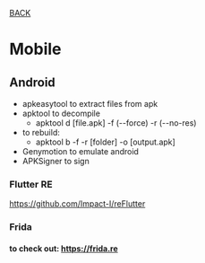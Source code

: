 [BACK](../README.md)
# Mobile

## Android
- apkeasytool to extract files from apk
- apktool to decompile
  - apktool d [file.apk] -f (--force) -r (--no-res)
- to rebuild:
  - apktool b -f -r [folder] -o [output.apk] 
- Genymotion to emulate android
- APKSigner to sign
### Flutter RE

https://github.com/Impact-I/reFlutter

### Frida
#### to check out: https://frida.re